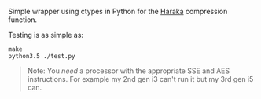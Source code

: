 Simple wrapper using ctypes in Python for the [Haraka](https://github.com/kste/haraka) compression function.

Testing is as simple as:

```text
make
python3.5 ./test.py
```

> Note: You _need_ a processor with the appropriate SSE and AES instructions.
> For example my 2nd gen i3 can't run it but my 3rd gen i5 can.
